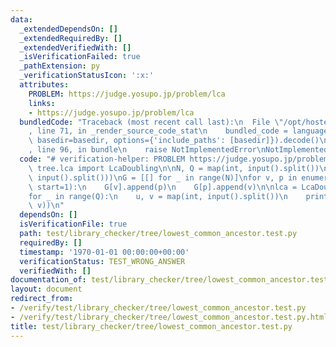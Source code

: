 ```yaml
---
data:
  _extendedDependsOn: []
  _extendedRequiredBy: []
  _extendedVerifiedWith: []
  _isVerificationFailed: true
  _pathExtension: py
  _verificationStatusIcon: ':x:'
  attributes:
    PROBLEM: https://judge.yosupo.jp/problem/lca
    links:
    - https://judge.yosupo.jp/problem/lca
  bundledCode: "Traceback (most recent call last):\n  File \"/opt/hostedtoolcache/PyPy/3.10.13/x64/lib/pypy3.10/site-packages/onlinejudge_verify/documentation/build.py\"\
    , line 71, in _render_source_code_stat\n    bundled_code = language.bundle(stat.path,\
    \ basedir=basedir, options={'include_paths': [basedir]}).decode()\n  File \"/opt/hostedtoolcache/PyPy/3.10.13/x64/lib/pypy3.10/site-packages/onlinejudge_verify/languages/python.py\"\
    , line 96, in bundle\n    raise NotImplementedError\nNotImplementedError\n"
  code: "# verification-helper: PROBLEM https://judge.yosupo.jp/problem/lca\n\nfrom\
    \ tree.lca import LcaDoubling\n\nN, Q = map(int, input().split())\nparent = list(map(int,\
    \ input().split()))\nG = [[] for _ in range(N)]\nfor v, p in enumerate(parent,\
    \ start=1):\n    G[v].append(p)\n    G[p].append(v)\n\nlca = LcaDoubling(N, G)\n\
    for _ in range(Q):\n    u, v = map(int, input().split())\n    print(lca.lca(u,\
    \ v))\n"
  dependsOn: []
  isVerificationFile: true
  path: test/library_checker/tree/lowest_common_ancestor.test.py
  requiredBy: []
  timestamp: '1970-01-01 00:00:00+00:00'
  verificationStatus: TEST_WRONG_ANSWER
  verifiedWith: []
documentation_of: test/library_checker/tree/lowest_common_ancestor.test.py
layout: document
redirect_from:
- /verify/test/library_checker/tree/lowest_common_ancestor.test.py
- /verify/test/library_checker/tree/lowest_common_ancestor.test.py.html
title: test/library_checker/tree/lowest_common_ancestor.test.py
---
```


